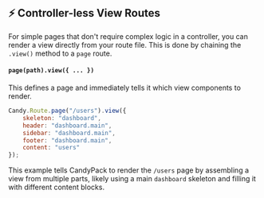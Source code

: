 ## ⚡ Controller-less View Routes

For simple pages that don't require complex logic in a controller, you can render a view directly from your route file. This is done by chaining the `.view()` method to a `page` route.

#### `page(path).view({ ... })`
This defines a page and immediately tells it which view components to render.

```javascript
Candy.Route.page("/users").view({
    skeleton: "dashboard",
    header: "dashboard.main",
    sidebar: "dashboard.main",
    footer: "dashboard.main",
    content: "users"
});
```
This example tells CandyPack to render the `/users` page by assembling a view from multiple parts, likely using a main `dashboard` skeleton and filling it with different content blocks.
